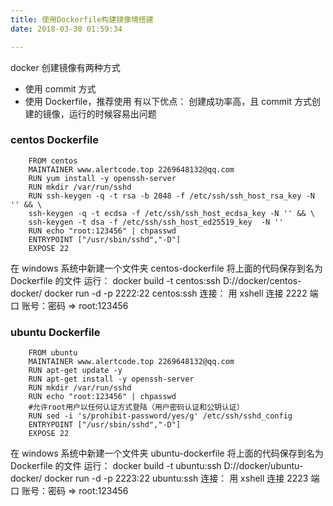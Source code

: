 ```yaml
---
title: 使用Dockerfile构建镜像境搭建
date: 2018-03-30 01:59:34

---
```


docker 创建镜像有两种方式

- 使用 commit 方式
- 使用 Dockerfile，推荐使用
  有以下优点：
  创建成功率高，且 commit 方式创建的镜像，运行的时候容易出问题

<!--more-->

### centos Dockerfile

```shell
    FROM centos
    MAINTAINER www.alertcode.top 2269648132@qq.com
    RUN yum install -y openssh-server
    RUN mkdir /var/run/sshd
    RUN ssh-keygen -q -t rsa -b 2048 -f /etc/ssh/ssh_host_rsa_key -N '' && \
    ssh-keygen -q -t ecdsa -f /etc/ssh/ssh_host_ecdsa_key -N '' && \
    ssh-keygen -t dsa -f /etc/ssh/ssh_host_ed25519_key  -N ''
    RUN echo "root:123456" | chpasswd
    ENTRYPOINT ["/usr/sbin/sshd","-D"]
    EXPOSE 22
```

在 windows 系统中新建一个文件夹 centos-dockerfile
将上面的代码保存到名为 Dockerfile 的文件
运行：
docker build -t centos:ssh D://docker/centos-docker/
docker run -d -p 2222:22 centos:ssh
连接：
用 xshell 连接 2222 端口 账号：密码 => root:123456

### ubuntu Dockerfile

```shell
    FROM ubuntu
    MAINTAINER www.alertcode.top 2269648132@qq.com
    RUN apt-get update -y
    RUN apt-get install -y openssh-server
    RUN mkdir /var/run/sshd
    RUN echo "root:123456" | chpasswd
    #允许root用户以任何认证方式登陆（用户密码认证和公钥认证）
    RUN sed -i 's/prohibit-password/yes/g' /etc/ssh/sshd_config
    ENTRYPOINT ["/usr/sbin/sshd","-D"]
    EXPOSE 22
```

在 windows 系统中新建一个文件夹 ubuntu-dockerfile
将上面的代码保存到名为 Dockerfile 的文件
运行：
docker build -t ubuntu:ssh D://docker/ubuntu-docker/
docker run -d -p 2223:22 ubuntu:ssh
连接：
用 xshell 连接 2223 端口 账号：密码 => root:123456
